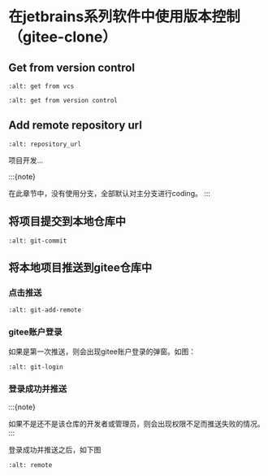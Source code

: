 # 在jetbrains系列软件中使用版本控制（gitee-clone）

## Get from version control

```{image} ../../img/git/jetbrains/get-from-vcs.png
:alt: get from vcs
```

```{image} ../../img/git/jetbrains/get-from-version-control.png
:alt: get from version control
```

## Add remote repository url

```{image} ../../img/git/jetbrains/repository_url.png
:alt: repository_url
```
 
项目开发...

:::{note}

在此章节中，没有使用分支，全部默认对主分支进行coding。
:::
 
## 将项目提交到本地仓库中

```{image} ../../img/git/jetbrains/git-commit.png
:alt: git-commit
```

## 将本地项目推送到gitee仓库中

### 点击推送

```{image} ../../img/git/jetbrains/git-add-remote.png
:alt: git-add-remote
```

### gitee账户登录

如果是第一次推送，则会出现gitee账户登录的弹窗。如图：

```{image} ../../img/git/jetbrains/gitee-login.png
:alt: git-login
```

### 登录成功并推送

:::{note}

如果不是还不是该仓库的开发者或管理员，则会出现权限不足而推送失败的情况。
:::

登录成功并推送之后，如下图

```{image} ../../img/git/jetbrains/remote.png
:alt: remote
```
